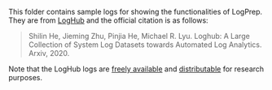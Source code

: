 This folder contains sample logs for showing the functionalities of LogPrep. 
They are from [LogHub](https://github.com/logpai/loghub/tree/master/) and the official citation is as follows:

> Shilin He, Jieming Zhu, Pinjia He, Michael R. Lyu. Loghub: A Large Collection of System Log Datasets towards Automated Log Analytics. Arxiv, 2020.

Note that the LogHub logs are [freely available](https://github.com/logpai/loghub#license) and [distributable](https://github.com/logpai/loghub/issues/21#issuecomment-1170686552) for research purposes.